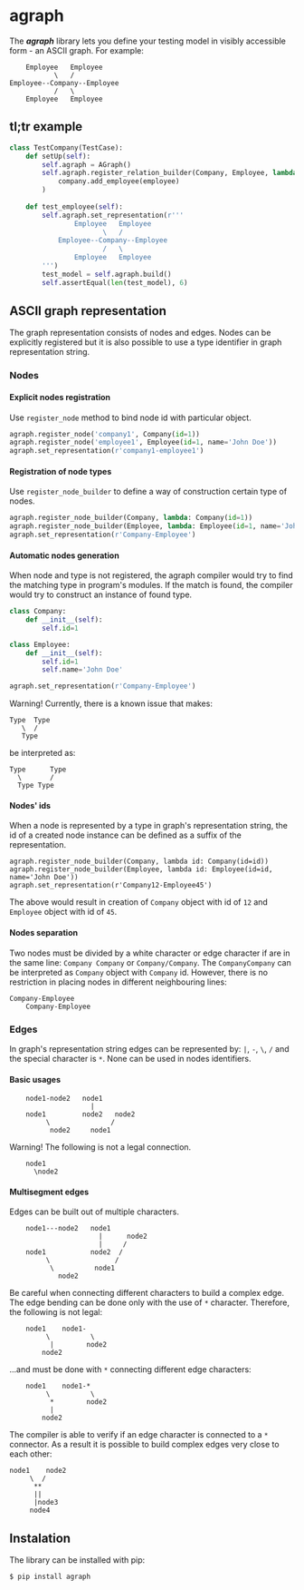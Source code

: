 # agraph
The ***agraph*** library lets you define your testing model in visibly accessible form - an ASCII graph. For example:
```
    Employee   Employee
           \   /
Employee--Company--Employee
           /   \
    Employee   Employee
```
## tl;tr example
```python
class TestCompany(TestCase):
    def setUp(self):
        self.agraph = AGraph()
        self.agraph.register_relation_builder(Company, Employee, lambda company, employee:
            company.add_employee(employee)
        )
        
    def test_employee(self):
        self.agraph.set_representation(r'''
                Employee   Employee
                       \   /
            Employee--Company--Employee
                       /   \
                Employee   Employee
        ''')
        test_model = self.agraph.build()
        self.assertEqual(len(test_model), 6)
```
## ASCII graph representation
The graph representation consists of nodes and edges. Nodes can be explicitly registered but it is also possible to use a type identifier in graph representation string.
### Nodes
#### Explicit nodes registration
Use `register_node` method to bind node id with particular object.
```python
agraph.register_node('company1', Company(id=1))
agraph.register_node('employee1', Employee(id=1, name='John Doe'))
agraph.set_representation(r'company1-employee1')
```
#### Registration of node types
Use `register_node_builder` to define a way of construction certain type of nodes.
```python
agraph.register_node_builder(Company, lambda: Company(id=1))
agraph.register_node_builder(Employee, lambda: Employee(id=1, name='John Doe'))
agraph.set_representation(r'Company-Employee')
```
#### Automatic nodes generation
When node and type is not registered, the agraph compiler would try to find the matching type in program's modules. If the match is found, the compiler would try to construct an instance of found type.
```python
class Company:
    def __init__(self):
        self.id=1

class Employee:
    def __init__(self):
        self.id=1
        self.name='John Doe'

agraph.set_representation(r'Company-Employee')
```
Warning! Currently, there is a known issue that makes:
```
Type  Type
   \  /
   Type
```
be interpreted as:
```
Type      Type
  \       /
  Type Type
```
#### Nodes' ids
When a node is represented by a type in graph's representation string, the id of a created node instance can be defined as a suffix of the representation.
```
agraph.register_node_builder(Company, lambda id: Company(id=id))
agraph.register_node_builder(Employee, lambda id: Employee(id=id, name='John Doe'))
agraph.set_representation(r'Company12-Employee45')
```
The above would result in creation of `Company` object with id of `12` and `Employee` object with id of `45`.
#### Nodes separation
Two nodes must be divided by a white character or edge character if are in the same line: `Company Company` or `Company/Company`. The `CompanyCompany` can be interpreted as `Company` object with `Company` id.
However, there is no restriction in placing nodes in different neighbouring lines:
```
Company-Employee
    Company-Employee
```
### Edges
In graph's representation string edges can be represented by: `|`, `-`, `\`, `/` and the special character is `*`. None can be used in nodes identifiers.
#### Basic usages
```
    node1-node2   node1
                    |
    node1         node2   node2
         \               /
          node2     node1
```
Warning! The following is not a legal connection.
```
    node1
      \node2
```
#### Multisegment edges
Edges can be built out of multiple characters.
```
    node1---node2   node1
                      |      node2
                      |     /
    node1           node2  /
         \                /
          \          node1
            node2

```
Be careful when connecting different characters to build a complex edge. The edge bending can be done only with the use of `*` character. Therefore, the following is not legal:
```
    node1    node1-
         \          \
          |        node2
        node2

```
...and must be done with `*` connecting different edge characters:
```
    node1    node1-*
         \          \
          *        node2
          |
        node2

```
The compiler is able to verify if an edge character is connected to a `*` connector. As a result it is possible to build complex edges very close to each other:
```
node1    node2
     \  /
      **
      ||
      |node3
     node4
```
## Instalation
The library can be installed with pip:
```
$ pip install agraph
```

